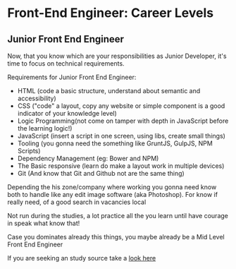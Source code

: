 # Front-End Engineer: Career Levels

## Junior Front End Engineer 

Now, that you know which are your responsibilities as Junior Developer, it's time to focus on technical requirements.

Requirements for Junior Front End Engineer:

* HTML (code a basic structure, understand about semantic and accessibility)
* CSS ("code" a layout, copy any website or simple component is a good indicator of your knowledge level)
* Logic Programming(not come on tamper with depth in JavaScript before the learning logic!)
* JavaScript (insert a script in one screen, using libs, create small things)
* Tooling (you gonna need the something like GruntJS, GulpJS, NPM Scripts)
* Dependency Management (eg: Bower and NPM)
* The Basic responsive (learn do make a layout work in multiple devices) 
* Git (And know that Git and Github not are the same thing)

Depending the his zone/company where working you gonna need know both to handle like any edit image software (aka Photoshop). For know if really need, of a good search in vacancies local

Not run during the studies, a lot practice all the you learn until have courage in speak what know that!

Case you dominates already this things, you maybe already be a Mid Level Front End Engineer

If you are seeking an study source take a [look here](../study-guides/README.md)